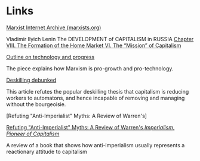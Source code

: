 # Links

[Marxist Internet Archive (marxists.org)](https://www.marxists.org/index.htm)

Vladimir Ilyich Lenin The DEVELOPMENT of CAPITALISM in RUSSIA [Chapter VIII. The Formation of the Home Market VI. The “Mission” of Capitalism](https://www.marxists.org/archive/lenin/works/1899/dcr8viii/viii8vi.htm)

[Outline on technology and progress](http://strangetimes.lastsuperpower.net/?p=2239)

The piece explains how Marxism is pro-growth and pro-technology.

[Deskilling debunked](/TCMP/deskilling.html)

This article refutes the popular deskilling thesis that capitalism is reducing workers to automatons, and hence incapable of removing and managing without the bourgeoisie.

[Refuting "Anti-Imperialist" Myths: A Review of Warren's]

[Refuting "Anti-Imperialist" Myths: A Review of Warren's *Imperialism, Pioneer of Capitalism*](http://www.lastsuperpower.net/docs/warren)

A review of a book that shows how anti-imperialism usually represents a reactionary attitude to capitalism